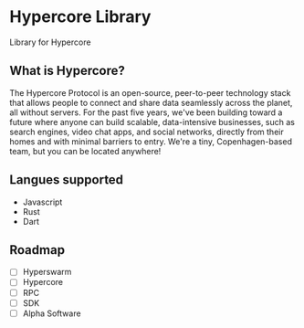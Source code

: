 # Hypercore Library

Library for Hypercore

## What is Hypercore?

The Hypercore Protocol is an open-source, peer-to-peer technology stack that allows people to connect and share data seamlessly across the planet, all without servers.  For the past five years, we've been building toward a future where anyone can build scalable, data-intensive businesses, such as search engines, video chat apps, and social networks, directly from their homes and with minimal barriers to entry. We're a tiny, Copenhagen-based team, but you can be located anywhere!  

## Langues supported

- Javascript
- Rust
- Dart


## Roadmap

- [ ] Hyperswarm
- [ ] Hypercore
- [ ] RPC
- [ ] SDK
- [ ] Alpha Software
